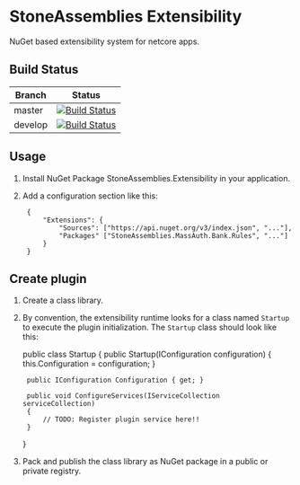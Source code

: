 StoneAssemblies Extensibility
=============================

NuGet based extensibility system for netcore apps.

Build Status
------------

Branch | Status
------ | :------:
master | [![Build Status](https://dev.azure.com/alexfdezsauco/External%20Repositories%20Builds/_apis/build/status/stoneassemblies.StoneAssemblies.Extensibility?branchName=master)](https://dev.azure.com/alexfdezsauco/External%20Repositories%20Builds/_build/latest?definitionId=7&branchName=master)
develop | [![Build Status](https://dev.azure.com/alexfdezsauco/External%20Repositories%20Builds/_apis/build/status/stoneassemblies.StoneAssemblies.Extensibility?branchName=develop)](https://dev.azure.com/alexfdezsauco/External%20Repositories%20Builds/_build/latest?definitionId=7&branchName=develop)

Usage
------------

1) Install NuGet Package StoneAssemblies.Extensibility in your application.
2) Add a configuration section like this: 

        {
            "Extensions": {
                "Sources": ["https://api.nuget.org/v3/index.json", "..."],
                "Packages" ["StoneAssemblies.MassAuth.Bank.Rules", "..."]
            }
        }


Create plugin
---------------

1) Create a class library.
2) By convention, the extensibility runtime looks for a class named `Startup` to execute the plugin initialization. The `Startup` class should look like this:

    public class Startup
    {
        public Startup(IConfiguration configuration)
        {
            this.Configuration = configuration;
        }

        public IConfiguration Configuration { get; }

        public void ConfigureServices(IServiceCollection serviceCollection)
        {
            // TODO: Register plugin service here!!
        }
    }

3) Pack and publish the class library as NuGet package in a public or private registry.